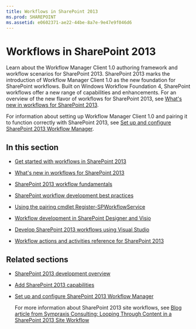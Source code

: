 ```yaml
---
title: Workflows in SharePoint 2013
ms.prod: SHAREPOINT
ms.assetid: e0602371-ae22-44be-8a7e-9e47e9f046d6
---
```



# Workflows in SharePoint 2013
Learn about the Workflow Manager Client 1.0 authoring framework and workflow scenarios for SharePoint 2013.
SharePoint 2013 marks the introduction of Workflow Manager Client 1.0 as the new foundation for SharePoint workflows. Built on Windows Workflow Foundation 4, SharePoint workflows offer a new range of capabilities and enhancements. For an overview of the new flavor of workflows for SharePoint 2013, see  [What's new in workflows for SharePoint 2013](what-s-new-in-workflows-for-sharepoint.md).
  
    
    

For information about setting up Workflow Manager Client 1.0 and pairing it to function correctly with SharePoint 2013, see  [Set up and configure SharePoint 2013 Workflow Manager](set-up-and-configure-sharepoint-workflow-manager.md).
## In this section


-  [Get started with workflows in SharePoint 2013](get-started-with-workflows-in-sharepoint.md)
    
  
-  [What's new in workflows for SharePoint 2013](what-s-new-in-workflows-for-sharepoint.md)
    
  
-  [SharePoint 2013 workflow fundamentals](sharepoint-workflow-fundamentals.md)
    
  
-  [SharePoint workflow development best practices](sharepoint-workflow-development-best-practices.md)
    
  
-  [Using the pairing cmdlet Register-SPWorkflowService](using-the-pairing-cmdlet-register-spworkflowservice.md)
    
  
-  [Workflow development in SharePoint Designer and Visio](workflow-development-in-sharepoint-designer-and-visio.md)
    
  
-  [Develop SharePoint 2013 workflows using Visual Studio](develop-sharepoint-workflows-using-visual-studio.md)
    
  
-  [Workflow actions and activities reference for SharePoint 2013](workflow-actions-and-activities-reference-for-sharepoint.md)
    
  

## Related sections


-  [SharePoint 2013 development overview](sharepoint-development-overview.md)
    
  
-  [Add SharePoint 2013 capabilities](add-sharepoint-capabilities.md)
    
  
-  [Set up and configure SharePoint 2013 Workflow Manager](set-up-and-configure-sharepoint-workflow-manager.md)
    
    For more information about SharePoint 2013 site workflows, see  [Blog article from Sympraxis Consulting: Looping Through Content in a SharePoint 2013 Site Workflow](http://sympmarc.com/2016/01/14/looping-through-content-in-a-sharepoint-site-workflow-part-1-introduction)
    
  

